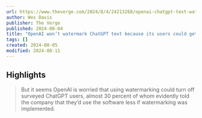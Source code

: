 ```yaml
---
url: https://www.theverge.com/2024/8/4/24213268/openai-chatgpt-text-watermark-cheat-detection-tool
author: Wes Davis
publisher: The Verge
published: 2024-08-04
title: "OpenAI won’t watermark ChatGPT text because its users could get caught"
tags: []
created: 2024-08-05
modified: 2024-08-11
---
```


## Highlights

> But it seems OpenAI is worried that using watermarking could turn off surveyed ChatGPT users, almost 30 percent of whom evidently told the company that they’d use the software less if watermarking was implemented.

